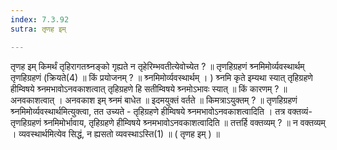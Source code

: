 ```yaml
---
index: 7.3.92
sutra: तृणह इम्

---
```

तृणह इम् किमर्थं तृहिरागतश्र्नङ्को गृह्यते न तृहेरिम्भवतीत्येवोच्येत ? ॥ तृणहिग्रहणं श्र्नमिमोर्व्यवस्थार्थम् तृणहिग्रहणं (क्रियते(4) ॥ किं प्रयोजनम् ? ॥ श्र्नमिमोर्व्यवस्थार्थम् । ) श्र्नमि कृते इम्यथा स्यात् तृहिग्रहणे हीम्विषये श्र्नमभावोऽनवकाशत्वात् तृहिग्रहणे हि सतीम्विषये श्र्नमोऽभावः स्यात् ॥ किं कारणम् ? ॥ अनवकाशत्वात् । अनवकाश इम् श्र्नमं बाधेत ॥ इदमयुक्तं वर्तते ॥ किमत्राऽयुक्तम् ? ॥ तृणहिग्रहणं श्र्नमिमोर्व्यवस्थार्थमित्युक्त्वा, तत उच्यते - तृहिग्रहणे हीम्विषये श्र्नमभावोऽनवकाशत्वादिति । तत्र वक्तव्यं- तृणहिग्रहणं श्र्नमिमोर्भावाय, तृहिग्रहणे हीम्विषये श्र्नमभावोऽनवकाशत्वादिति ॥ तत्तर्हि वक्तव्यम् ? ॥ न वक्तव्यम् । व्यवस्थार्थमित्येव सिद्धं, न ह्यसतो व्यवस्थाऽस्ति(1) ॥ ( तृणह इम् ) ॥
